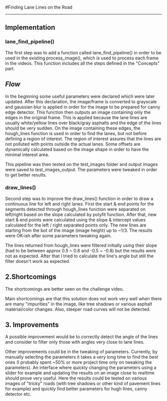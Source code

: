 
#Finding Lane Lines on the Road

---

## Implementation

### lane_find_pipeline()
The first step was to add a function called lane_find_pipeline() in order to be used in the existing process_image(), which is used to process  each frame in the videos. This function includes all the steps defined in the "Concepts" part. 

***Flow***
--
In the beginning some useful parameters were declared which were later updated. After this declaration, the image/frame is converted to grayscale and gaussian blur is applied in order for the image to be prepared for canny edge detector. This function then outputs an image containing only the edges in the original frame. This is applied because the lane lines are usually white/yellow lines over black/gray asphalts and the edge of the lines should be very sudden. On the image containing these edges, the hough_lines function is used in order to find the lanes, but not before defining a region of interest. The region of interest assures that the lines are not polluted with points outside the actual lanes. Some offsets are dynamically calculated based on the image shape in order to have the minimal interest area.

This pipeline was then tested on the test_images folder and output images were saved to test_images_output. The parameters were tweaked in order to get better results.

### draw_lines()
Second step was to improve the draw_lines() function in order to draw a continuous line for left and right lanes. First the start & end points for the segments detected through hough_lines function were separated on left/right based on the slope calculated by polyfit function. After that, new start & end points were calculated using the slope & intercept values calculated for the left / right separated points only. The new lines are starting from the bot of the image (image height) up to ~1/3. The results were OK-ish after some parameters tweaking again.

The lines returned from hough_lines were filtered initially using their slope (had to be between approx 0.5 ~ 0.8 and -0.5 ~ -0.8) but the results were not as expected. After that I tried to calculate the line's angle but still the filter doesn't work as expected.

## 2.Shortcomings
The shortcomings are better seen on the challenge video.

Main shortcomings are that this solution does not work very well when there are many "impurities" in the image, like tree shadows or various asphalt material/color changes. Also, steeper road curves will not be detected.

## 3. Improvements

A possible improvement would be to correctly detect the angle of the lines and consider to filter only those with angles very close to lane lines.

Other improvements could be in the tweaking of parameters. Currently, by manually selecting the parameters it takes a very long time to find the best ones (I probably spent ~50% or more project time only on tweaking the parameters). An interface where quickly changing the parameters using a slider for example and updating the results on an image close to realtime should prove very useful. Here the results could be tested on various images of "tricky" roads (with tree shadows or other kind of pavement lines for example) and quickly find better parameters for hugh lines, canny detector etc.
